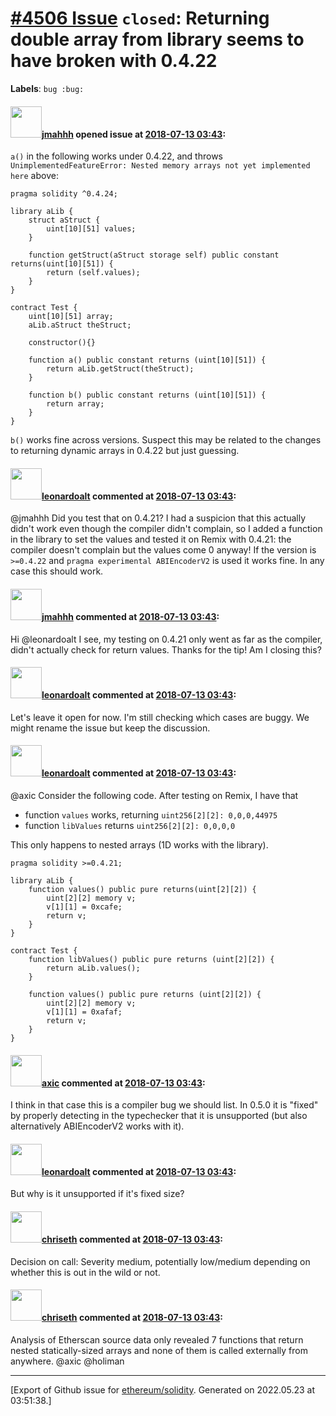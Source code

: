 # [\#4506 Issue](https://github.com/ethereum/solidity/issues/4506) `closed`: Returning double array from library seems to have broken with 0.4.22
**Labels**: `bug :bug:`


#### <img src="https://avatars.githubusercontent.com/u/13865534?v=4" width="50">[jmahhh](https://github.com/jmahhh) opened issue at [2018-07-13 03:43](https://github.com/ethereum/solidity/issues/4506):

`a()` in the following works under 0.4.22, and throws `UnimplementedFeatureError: Nested memory arrays not yet implemented here` above:
```
pragma solidity ^0.4.24;

library aLib {
    struct aStruct {
        uint[10][51] values;
    }

    function getStruct(aStruct storage self) public constant returns(uint[10][51]) {
        return (self.values);
    }
}

contract Test {
    uint[10][51] array;
    aLib.aStruct theStruct;

    constructor(){}

    function a() public constant returns (uint[10][51]) {
        return aLib.getStruct(theStruct);
    }

    function b() public constant returns (uint[10][51]) {
        return array;
    }
} 
```

`b()` works fine across versions. Suspect this may be related to the changes to returning dynamic arrays in 0.4.22 but just guessing. 

#### <img src="https://avatars.githubusercontent.com/u/504195?u=ce2facd14af9fd474ebff49f0d44891f56f7500f&v=4" width="50">[leonardoalt](https://github.com/leonardoalt) commented at [2018-07-13 03:43](https://github.com/ethereum/solidity/issues/4506#issuecomment-407451000):

@jmahhh Did you test that on 0.4.21? I had a suspicion that this actually didn't work even though the compiler didn't complain, so I added a function in the library to set the values and tested it on Remix with 0.4.21: the compiler doesn't complain but the values come 0 anyway!
If the version is `>=0.4.22` and `pragma experimental ABIEncoderV2` is used it works fine.
In any case this should work.

#### <img src="https://avatars.githubusercontent.com/u/13865534?v=4" width="50">[jmahhh](https://github.com/jmahhh) commented at [2018-07-13 03:43](https://github.com/ethereum/solidity/issues/4506#issuecomment-407602239):

Hi @leonardoalt I see, my testing on 0.4.21 only went as far as the compiler, didn't actually check for return values. Thanks for the tip! Am I closing this?

#### <img src="https://avatars.githubusercontent.com/u/504195?u=ce2facd14af9fd474ebff49f0d44891f56f7500f&v=4" width="50">[leonardoalt](https://github.com/leonardoalt) commented at [2018-07-13 03:43](https://github.com/ethereum/solidity/issues/4506#issuecomment-407673261):

Let's leave it open for now. I'm still checking which cases are buggy. We might rename the issue but keep the discussion.

#### <img src="https://avatars.githubusercontent.com/u/504195?u=ce2facd14af9fd474ebff49f0d44891f56f7500f&v=4" width="50">[leonardoalt](https://github.com/leonardoalt) commented at [2018-07-13 03:43](https://github.com/ethereum/solidity/issues/4506#issuecomment-407681165):

@axic Consider the following code.
After testing on Remix, I have that
- function `values` works, returning `uint256[2][2]: 0,0,0,44975`
- function `libValues` returns `uint256[2][2]: 0,0,0,0`

This only happens to nested arrays (1D works with the library).

```
pragma solidity >=0.4.21;

library aLib {
    function values() public pure returns(uint[2][2]) {
        uint[2][2] memory v;
        v[1][1] = 0xcafe;
        return v;
    }
}

contract Test {
    function libValues() public pure returns (uint[2][2]) {
        return aLib.values();
    }
    
    function values() public pure returns (uint[2][2]) {
        uint[2][2] memory v;
        v[1][1] = 0xafaf;
        return v;
    }
}
```

#### <img src="https://avatars.githubusercontent.com/u/20340?v=4" width="50">[axic](https://github.com/axic) commented at [2018-07-13 03:43](https://github.com/ethereum/solidity/issues/4506#issuecomment-407699433):

I think in that case this is a compiler bug we should list. In 0.5.0 it is "fixed" by properly detecting in the typechecker that it is unsupported (but also alternatively ABIEncoderV2 works with it).

#### <img src="https://avatars.githubusercontent.com/u/504195?u=ce2facd14af9fd474ebff49f0d44891f56f7500f&v=4" width="50">[leonardoalt](https://github.com/leonardoalt) commented at [2018-07-13 03:43](https://github.com/ethereum/solidity/issues/4506#issuecomment-407703723):

But why is it unsupported if it's fixed size?

#### <img src="https://avatars.githubusercontent.com/u/9073706?v=4" width="50">[chriseth](https://github.com/chriseth) commented at [2018-07-13 03:43](https://github.com/ethereum/solidity/issues/4506#issuecomment-410232213):

Decision on call: Severity medium, potentially low/medium depending on whether this is out in the wild or not.

#### <img src="https://avatars.githubusercontent.com/u/9073706?v=4" width="50">[chriseth](https://github.com/chriseth) commented at [2018-07-13 03:43](https://github.com/ethereum/solidity/issues/4506#issuecomment-410303351):

Analysis of Etherscan source data only revealed 7 functions that return nested statically-sized arrays and none of them is called externally from anywhere. @axic @holiman


-------------------------------------------------------------------------------



[Export of Github issue for [ethereum/solidity](https://github.com/ethereum/solidity). Generated on 2022.05.23 at 03:51:38.]
